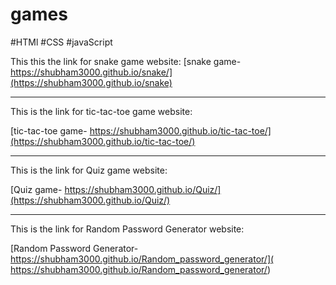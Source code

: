 # games

#HTMl  #CSS  #javaScript

This this the link for snake game website: 
[snake game- https://shubham3000.github.io/snake/](https://shubham3000.github.io/snake)


--------------------------------


This is the link for tic-tac-toe game website:

[tic-tac-toe game- https://shubham3000.github.io/tic-tac-toe/](https://shubham3000.github.io/tic-tac-toe/)


--------------------------------


This is the link for Quiz game website:

[Quiz game- https://shubham3000.github.io/Quiz/](https://shubham3000.github.io/Quiz/)


--------------------------------


This is the link for Random Password Generator website:

[Random Password Generator- https://shubham3000.github.io/Random_password_generator/]( https://shubham3000.github.io/Random_password_generator/)
